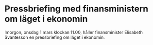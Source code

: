 # Pressbriefing med finansministern om läget i ekonomin

Imorgon, onsdag 1 mars klockan 11.00, håller finansminister Elisabeth Svantesson en pressbriefing om läget i ekonomin.
